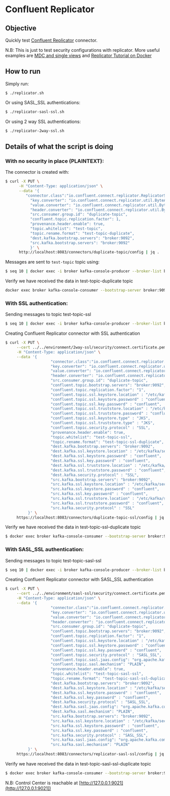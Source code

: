 # Confluent Replicator

## Objective

Quickly test [Confluent Replicator](https://docs.confluent.io/5.3.2/connect/kafka-connect-replicator/index.html#crep-full) connector.

N.B: This is just to test security configurations with replicator. More useful examples are [MDC and single views](https://github.com/framiere/mdc-with-replicator-and-regexrouter) and [Replicator Tutorial on Docker](https://docs.confluent.io/current/installation/docker/installation/replicator.html)




## How to run

Simply run:

```
$ ./replicator.sh
```

Or using SASL_SSL authentications:

```bash
$ ./replicator-sasl-ssl.sh
```

Or using 2 way SSL authentications:

```bash
$ ./replicator-2way-ssl.sh
```

## Details of what the script is doing

### With no security in place (PLAINTEXT):

The connector is created with:

```bash
$ curl -X PUT \
      -H "Content-Type: application/json" \
      --data '{
         "connector.class":"io.confluent.connect.replicator.ReplicatorSourceConnector",
           "key.converter": "io.confluent.connect.replicator.util.ByteArrayConverter",
           "value.converter": "io.confluent.connect.replicator.util.ByteArrayConverter",
           "header.converter": "io.confluent.connect.replicator.util.ByteArrayConverter",
           "src.consumer.group.id": "duplicate-topic",
           "confluent.topic.replication.factor": 1,
           "provenance.header.enable": true,
           "topic.whitelist": "test-topic",
           "topic.rename.format": "test-topic-duplicate",
           "dest.kafka.bootstrap.servers": "broker:9092",
           "src.kafka.bootstrap.servers": "broker:9092"
           }' \
      http://localhost:8083/connectors/duplicate-topic/config | jq .
```

Messages are sent to `test-topic` topic using:

```bash
$ seq 10 | docker exec -i broker kafka-console-producer --broker-list broker:9092 --topic test-topic
```

Verify we have received the data in test-topic-duplicate topic

```bash
docker exec broker kafka-console-consumer --bootstrap-server broker:9092 --topic test-topic-duplicate --from-beginning --max-messages 10
```

### With SSL authentication:

Sending messages to topic test-topic-ssl

```bash
$ seq 10 | docker exec -i broker kafka-console-producer --broker-list broker:9092 --topic test-topic-ssl --producer.config /etc/kafka/secrets/client_without_interceptors_2way_ssl.config
```

Creating Confluent Replicator connector with SSL authentication

```bash
$ curl -X PUT \
     --cert ../../environment/2way-ssl/security/connect.certificate.pem --key ../../environment/2way-ssl/security/connect.key --tlsv1.2 --cacert ../../environment/2way-ssl/security/snakeoil-ca-1.crt \
     -H "Content-Type: application/json" \
     --data '{
                    "connector.class":"io.confluent.connect.replicator.ReplicatorSourceConnector",
                    "key.converter": "io.confluent.connect.replicator.util.ByteArrayConverter",
                    "value.converter": "io.confluent.connect.replicator.util.ByteArrayConverter",
                    "header.converter": "io.confluent.connect.replicator.util.ByteArrayConverter",
                    "src.consumer.group.id": "duplicate-topic",
                    "confluent.topic.bootstrap.servers": "broker:9092",
                    "confluent.topic.replication.factor": "1",
                    "confluent.topic.ssl.keystore.location" : "/etc/kafka/secrets/kafka.connect.keystore.jks",
                    "confluent.topic.ssl.keystore.password" : "confluent",
                    "confluent.topic.ssl.key.password" : "confluent",
                    "confluent.topic.ssl.truststore.location" : "/etc/kafka/secrets/kafka.connect.truststore.jks",
                    "confluent.topic.ssl.truststore.password" : "confluent",
                    "confluent.topic.ssl.keystore.type" : "JKS",
                    "confluent.topic.ssl.truststore.type" : "JKS",
                    "confluent.topic.security.protocol" : "SSL",
                    "provenance.header.enable": true,
                    "topic.whitelist": "test-topic-ssl",
                    "topic.rename.format": "test-topic-ssl-duplicate",
                    "dest.kafka.bootstrap.servers": "broker:9092",
                    "dest.kafka.ssl.keystore.location" : "/etc/kafka/secrets/kafka.connect.keystore.jks",
                    "dest.kafka.ssl.keystore.password" : "confluent",
                    "dest.kafka.ssl.key.password" : "confluent",
                    "dest.kafka.ssl.truststore.location" : "/etc/kafka/secrets/kafka.connect.truststore.jks",
                    "dest.kafka.ssl.truststore.password" : "confluent",
                    "dest.kafka.security.protocol" : "SSL",
                    "src.kafka.bootstrap.servers": "broker:9092",
                    "src.kafka.ssl.keystore.location" : "/etc/kafka/secrets/kafka.connect.keystore.jks",
                    "src.kafka.ssl.keystore.password" : "confluent",
                    "src.kafka.ssl.key.password" : "confluent",
                    "src.kafka.ssl.truststore.location" : "/etc/kafka/secrets/kafka.connect.truststore.jks",
                    "src.kafka.ssl.truststore.password" : "confluent",
                    "src.kafka.security.protocol" : "SSL"
          }' \
     https://localhost:8083/connectors/duplicate-topic-ssl/config | jq .
```

Verify we have received the data in test-topic-ssl-duplicate topic

```bash
$ docker exec broker kafka-console-consumer --bootstrap-server broker:9092 --topic test-topic-ssl-duplicate --from-beginning --max-messages 10 --consumer.config /etc/kafka/secrets/client_without_interceptors_2way_ssl.config
```

### With SASL_SSL authentication:


Sending messages to topic test-topic-sasl-ssl

```bash
$ seq 10 | docker exec -i broker kafka-console-producer --broker-list broker:9092 --topic test-topic-sasl-ssl --producer.config /etc/kafka/secrets/client_without_interceptors.config
```

Creating Confluent Replicator connector with SASL_SSL authentication

```bash
$ curl -X PUT \
     --cert ../../environment/sasl-ssl/security/connect.certificate.pem --key ../../environment/sasl-ssl/security/connect.key --tlsv1.2 --cacert ../../environment/sasl-ssl/security/snakeoil-ca-1.crt \
     -H "Content-Type: application/json" \
     --data '{
                    "connector.class":"io.confluent.connect.replicator.ReplicatorSourceConnector",
                    "key.converter": "io.confluent.connect.replicator.util.ByteArrayConverter",
                    "value.converter": "io.confluent.connect.replicator.util.ByteArrayConverter",
                    "header.converter": "io.confluent.connect.replicator.util.ByteArrayConverter",
                    "src.consumer.group.id": "duplicate-topic",
                    "confluent.topic.bootstrap.servers": "broker:9092",
                    "confluent.topic.replication.factor": "1",
                    "confluent.topic.ssl.keystore.location" : "/etc/kafka/secrets/kafka.connect.keystore.jks",
                    "confluent.topic.ssl.keystore.password" : "confluent",
                    "confluent.topic.ssl.key.password" : "confluent",
                    "confluent.topic.security.protocol" : "SASL_SSL",
                    "confluent.topic.sasl.jaas.config": "org.apache.kafka.common.security.plain.PlainLoginModule required  username=\"client\" password=\"client-secret\";",
                    "confluent.topic.sasl.mechanism": "PLAIN",
                    "provenance.header.enable": true,
                    "topic.whitelist": "test-topic-sasl-ssl",
                    "topic.rename.format": "test-topic-sasl-ssl-duplicate",
                    "dest.kafka.bootstrap.servers": "broker:9092",
                    "dest.kafka.ssl.keystore.location" : "/etc/kafka/secrets/kafka.connect.keystore.jks",
                    "dest.kafka.ssl.keystore.password" : "confluent",
                    "dest.kafka.ssl.key.password" : "confluent",
                    "dest.kafka.security.protocol" : "SASL_SSL",
                    "dest.kafka.sasl.jaas.config": "org.apache.kafka.common.security.plain.PlainLoginModule required  username=\"client\" password=\"client-secret\";",
                    "dest.kafka.sasl.mechanism": "PLAIN",
                    "src.kafka.bootstrap.servers": "broker:9092",
                    "src.kafka.ssl.keystore.location" : "/etc/kafka/secrets/kafka.connect.keystore.jks",
                    "src.kafka.ssl.keystore.password" : "confluent",
                    "src.kafka.ssl.key.password" : "confluent",
                    "src.kafka.security.protocol" : "SASL_SSL",
                    "src.kafka.sasl.jaas.config": "org.apache.kafka.common.security.plain.PlainLoginModule required  username=\"client\" password=\"client-secret\";",
                    "src.kafka.sasl.mechanism": "PLAIN"
          }' \
     https://localhost:8083/connectors/replicator-sasl-ssl/config | jq .
```

Verify we have received the data in test-topic-sasl-ssl-duplicate topic

```bash
$ docker exec broker kafka-console-consumer --bootstrap-server broker:9092 --topic test-topic-sasl-ssl-duplicate --from-beginning --max-messages 10 --consumer.config /etc/kafka/secrets/client_without_interceptors.config
```

N.B: Control Center is reachable at [http://127.0.0.1:9021](http://127.0.0.1:9021])
